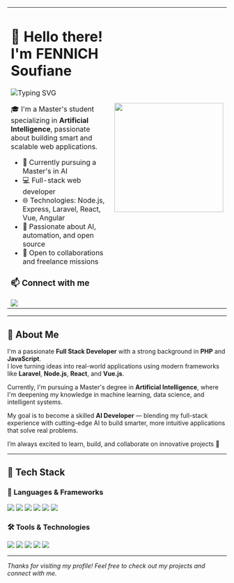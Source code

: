 <!-- Header layout with text on the left and illustration on the right -->
<table>
  <tr>
    <td valign="top">

# 👋 Hello there! I'm FENNICH Soufiane

<img src="https://readme-typing-svg.demolab.com?font=Fira+Code&pause=1000&color=36BCF7&width=435&lines=AI+Enthusiast+%7C+Full+Stack+Developer+%7C+Open+Source+Lover" alt="Typing SVG" />

🎓 I'm a Master's student specializing in **Artificial Intelligence**, passionate about building smart and scalable web applications.

- 🔭 Currently pursuing a Master's in AI  
- 💻 Full-stack web developer  
- 🌐 Technologies: Node.js, Express, Laravel, React, Vue, Angular  
- 🚀 Passionate about AI, automation, and open source  
- 🤝 Open to collaborations and freelance missions  

### 📫 Connect with me

<a href="https://www.linkedin.com/in/soufiane-fennich-a9aba418b/" target="_blank">
  <img src="https://img.shields.io/badge/LinkedIn-0077B5?style=for-the-badge&logo=linkedin&logoColor=white" />
</a>


</td>
<td>
  <img src="https://cdn.dribbble.com/users/1162077/screenshots/3848914/programmer.gif" width="250px" />
</td>
</tr>
</table>

---

## 🧠 About Me

I'm a passionate **Full Stack Developer** with a strong background in **PHP** and **JavaScript**.  
I love turning ideas into real-world applications using modern frameworks like **Laravel**, **Node.js**, **React**, and **Vue.js**.

Currently, I'm pursuing a Master's degree in **Artificial Intelligence**, where I'm deepening my knowledge in machine learning, data science, and intelligent systems.  

My goal is to become a skilled **AI Developer** — blending my full-stack experience with cutting-edge AI to build smarter, more intuitive applications that solve real problems.

I’m always excited to learn, build, and collaborate on innovative projects 🚀


---

## 💼 Tech Stack

### 🚀 Languages & Frameworks

<p>
  <img src="https://img.shields.io/badge/Node.js-339933?style=for-the-badge&logo=nodedotjs&logoColor=white" />
  <img src="https://img.shields.io/badge/Express.js-000000?style=for-the-badge&logo=express&logoColor=white" />
  <img src="https://img.shields.io/badge/Laravel-FF2D20?style=for-the-badge&logo=laravel&logoColor=white" />
  <img src="https://img.shields.io/badge/React-20232A?style=for-the-badge&logo=react&logoColor=61DAFB" />
  <img src="https://img.shields.io/badge/Vue.js-35495E?style=for-the-badge&logo=vue.js&logoColor=4FC08D" />
  <img src="https://img.shields.io/badge/Angular-DD0031?style=for-the-badge&logo=angular&logoColor=white" />
</p>

### 🛠 Tools & Technologies

<p>
  <img src="https://img.shields.io/badge/Git-F05032?style=for-the-badge&logo=git&logoColor=white" />
  <img src="https://img.shields.io/badge/GitHub-181717?style=for-the-badge&logo=github&logoColor=white" />
  <img src="https://img.shields.io/badge/MongoDB-4EA94B?style=for-the-badge&logo=mongodb&logoColor=white" />
  <img src="https://img.shields.io/badge/MySQL-005C84?style=for-the-badge&logo=mysql&logoColor=white" />
  <img src="https://img.shields.io/badge/REST%20API-000000?style=for-the-badge&logo=flask&logoColor=white" />
</p>

---


_Thanks for visiting my profile! Feel free to check out my projects and connect with me._
